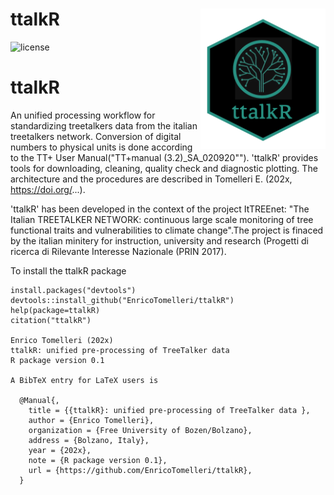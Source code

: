 ttalkR <img src="logo_ttalkr.png" width="200" align="right"/>
======================================================================================================
![license](https://img.shields.io/badge/Licence-GPL--3-blue.svg) 


# ttalkR

An unified processing workflow for standardizing treetalkers data from the italian treetalkers network. Conversion of digital numbers to physical units is done according to the TT+ User Manual("TT+manual (3.2)_SA_020920""). 'ttalkR' provides tools for downloading, cleaning, quality check and diagnostic plotting. The architecture and the procedures are described in Tomelleri E. (202x, https://doi.org/...).

'ttalkR' has been developed in the context of the project ItTREEnet: "The Italian TREETALKER NETWORK: continuous large scale monitoring of tree functional traits and vulnerabilities to climate change".The project is finaced by the italian minitery for instruction, university and research (Progetti di ricerca di Rilevante Interesse Nazionale (PRIN 2017).

To install the ttalkR package
```{r, eval = F}
install.packages("devtools")
devtools::install_github("EnricoTomelleri/ttalkR")
help(package=ttalkR)
citation("ttalkR")

Enrico Tomelleri (202x)
ttalkR: unified pre-processing of TreeTalker data 
R package version 0.1

A BibTeX entry for LaTeX users is

  @Manual{,
    title = {{ttalkR}: unified pre-processing of TreeTalker data },
    author = {Enrico Tomelleri},
    organization = {Free University of Bozen/Bolzano},
    address = {Bolzano, Italy},
    year = {202x},
    note = {R package version 0.1},
    url = {https://github.com/EnricoTomelleri/ttalkR},
  }

```

